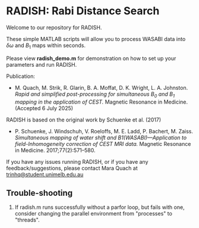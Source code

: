 # RADISH: Rabi Distance Search

Welcome to our repository for RADISH.

These simple MATLAB scripts will allow you to process WASABI data into $\delta\omega$ and $B_1$ maps within seconds.

Please view **radish_demo.m** for demonstration on how to set up your parameters and run RADISH.

Publication:
* M. Quach, M. Strik, R. Glarin, B. A. Moffat, D. K. Wright, L. A. Johnston. *Rapid and simplified post-processing for simultaneous B<sub>0</sub> and B<sub>1</sub> mapping in the application of CEST.* Magnetic Resonance in Medicine. (Accepted 6 July 2025)

RADISH is based on the original work by Schuenke et al. (2017)

* P. Schuenke, J. Windschuh, V. Roeloffs, M. E. Ladd, P. Bachert, M. Zaiss. *Simultaneous mapping of water shift and B1(WASABI)—Application to field-Inhomogeneity correction of CEST MRI data.* Magnetic Resonance in Medicine. 2017;77(2):571–580.

If you have any issues running RADISH, or if you have any feedback/suggestions, please contact Mara Quach at trinhq@student.unimelb.edu.au

## Trouble-shooting
1. If radish.m runs successfully without a parfor loop, but fails with one, consider changing the parallel environment from "processes" to "threads". 
